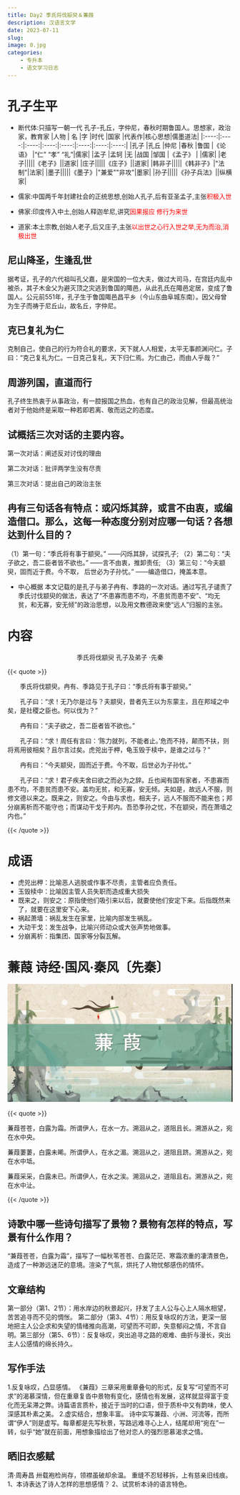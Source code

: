 ```yaml
---
title: Day2 季氏将伐颛臾＆蒹葭
description: 汉语言文学
date: 2023-07-11
slug:
image: 0.jpg
categories:
    - 专升本
    - 语文学习日志
---
```

# 孔子生平

- 断代体:只描写一朝一代
孔子-孔丘，字仲尼，春秋时期鲁国人。思想家，政治家，教育家
|人物  |   名  |字      |时代  |国家  |代表作|核心思想|儒墨道法|
|:----:|:----:|:----:|:----:|:----:|:----:|:----:|:----:|
|孔子  |孔丘   |仲尼   |春秋  |鲁国  |《论语》 |“仁” “孝” “礼”|儒家|
|孟子  |孟轲    |无    |战国  |邹国   |《孟子》 |          |儒家|
|老子|||||《老子》||道家|
|庄子|||||《庄子》||道家|
|韩非子|||||《韩非子》|"法制"|法家|
|墨子|||||《墨子》|"兼爱""非攻"|墨家|
|孙子|||||《孙子兵法》||纵横家|

- 儒家:中国两千年封建社会的正统思想,创始人孔子,后有亚圣孟子,主张<font color="red">积极入世</font>
- 佛家:印度传入中土,创始人释迦牟尼,讲究<font color="red">因果报应 修行为来世</font>
- 道家:本土宗教,创始人老子,后又庄子,主张<font color="red">以出世之心行入世之举,无为而治,消极出世</font>

## 尼山降圣，生逢乱世
据考证，孔子的六代祖叫孔父嘉，是宋国的一位大夫，做过大司马，在宫廷内乱中被杀，其子木金父为避灭顶之灾逃到鲁国的陬邑，从此孔氏在陬邑定居，变成了鲁国人。公元前551年，孔子生于鲁国陬邑昌平乡（今山东曲阜城东南）。因父母曾为生子而祷于尼丘山，故名丘，字仲尼。

## 克已复礼为仁
克制自己，使自己的行为符合礼的要求，天下就人人相爱，太平无事颜渊问仁。子曰：“克己复礼为仁。一日克己复礼，天下归仁焉。为仁由己，而由人乎哉？”

## 周游列国，直道而行
孔子终生热衷于从事政治，有一腔报国之热血，也有自己的政治见解，但最高统治者对于他始终是采取一种若即若离、敬而远之的态度。

## 试概括三次对话的主要内容。
第一次对话：阐述反对讨伐的理由

第二次对话：批评两学生没有尽责

第三次对话：提出自己的政治主张

## 冉有三句话各有特点：或闪烁其辞，或言不由衷，或编造借口。那么，这每一种态度分别对应哪一句话？各想达到什么目的？
（1）第一句：“季氏将有事于颛臾。”
——闪烁其辞，试探孔子;
（2）第二句：“夫子欲之，吾二臣者皆不欲也。”
——言不由衷，推卸责任;
（3）第三句：“今夫颛臾，固而近于费。今不取，
后世必为子孙忧。”
——编造借口，掩盖本意。

- 中心概据
本文记载的是孔子与弟子冉有、季路的一次对话。通过写孔子谴责了季氏讨伐颛臾的做法，表达了“不患寡而患不均，不患贫而患不安”、“均无贫，和无寡，安无倾”的政治思想，以及用文教德政来使“远人”归服的主张。


# 内容

<p align="center">季氏将伐颛臾 孔子及弟子 ·先秦</p>


{{< quote >}}

　　季氏将伐颛臾。冉有、季路见于孔子曰：“季氏将有事于颛臾。”

　　孔子曰：“求！无乃尔是过与？夫颛臾，昔者先王以为东蒙主，且在邦域之中矣，是社稷之臣也。何以伐为？”

　　冉有曰：“夫子欲之，吾二臣者皆不欲也。”

　　孔子曰：“求！周任有言曰：‘陈力就列，不能者止。’危而不持，颠而不扶，则将焉用彼相矣？且尔言过矣。虎兕出于柙，龟玉毁于椟中，是谁之过与？”

　　冉有曰：“今夫颛臾，固而近于费。今不取，后世必为子孙忧。”

　　孔子曰：“求！君子疾夫舍曰欲之而必为之辞。丘也闻有国有家者，不患寡而患不均，不患贫而患不安。盖均无贫，和无寡，安无倾。夫如是，故远人不服，则修文德以来之。既来之，则安之。今由与求也，相夫子，远人不服而不能来也；邦分崩离析而不能守也；而谋动干戈于邦内。吾恐季孙之忧，不在颛臾，而在萧墙之内也。”

{{< /quote >}}




# 成语
- 虎兕出柙：比喻恶人逃脱或作事不尽责，主管者应负责任。
- 玉毁椟中：比喻因主管人员失职而造成重大损失
- 既来之，则安之：原指使他们吸引来以后，就要使他们安定下来。后指既然来了，就要在这里安下心来。
- 祸起萧墙：祸乱发生在家里，比喻内部发生祸乱。
- 大动干戈：发生战争，比喻兴师动众或大张声势地做事。
- 分崩离析：指集团、国家等分裂瓦解。

# 蒹葭   诗经·国风·秦风〔先秦〕

![蒹葭](1.jpg)

{{< quote >}}

蒹葭苍苍，白露为霜。所谓伊人，在水一方。溯洄从之，道阻且长。溯游从之，宛在水中央。

蒹葭萋萋，白露未晞。所谓伊人，在水之湄。溯洄从之，道阻且跻。溯游从之，宛在水中坻。

蒹葭采采，白露未已。所谓伊人，在水之涘。溯洄从之，道阻且右。溯游从之，宛在水中沚。

{{< /quote >}}

## 诗歌中哪一些诗句描写了景物？景物有怎样的特点，写景有什么作用？
“兼葭苍苍，白露为霜”，描写了一幅秋苇苍苍、白露茫茫、寒霜浓重的凄清景色，造成了一种渺远迷茫的意境。渲染了气氛，烘托了人物忧郁感伤的情怀。

## 文章结构
第一部分（第1、2节）：用水岸边的秋景起兴，抒发了主人公与心上人隔水相望，苦苦追寻而不见的惆怅。
第二部分（第3、4节）：用反复咏叹的方法，更深一层地把主人公企求和失望的情绪推向高潮，可望而不可即，失意郁闷之情，不言自明。第三部分（第5、6节）：反复咏叹，突出追寻之路的艰难、曲折与漫长，突出主人公感情的绵长持久。

## 写作手法
1.反复咏叹，凸显感情。
《兼葭》三章采用重章叠句的形式，反复写“可望而不可求”的渴慕深情，但在重章复沓中景物有变化，感情也有发展，这样就显得富于变化而无呆滞之弊。诗篇语言质朴，接近于当时的口语，但于质朴中又有韵味，使人深感其朴素之美。
2.虚实结合，想象丰富。
诗中实写兼葭、小洲、河流等，而所谓“伊人”则是虚写。每章都是先写秋景，写路远难寻心上人，结尾却用“宛在”一转，似乎“她”就在前面，用想象描绘出了他对恋人的强烈思慕渴求之情。

## 晒旧衣感赋
清·周寿昌
卅载袍检尚存，领襟虽破却余温。
重缝不忍轻移拆，上有慈亲旧线痕。
1、本诗表达了诗人怎样的思想感情？
2、试赏析本诗的语言特色。
